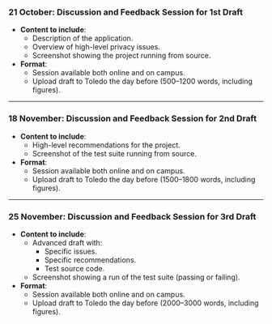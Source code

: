 ### **21 October: Discussion and Feedback Session for 1st Draft**
- **Content to include**:
  - Description of the application.
  - Overview of high-level privacy issues.
  - Screenshot showing the project running from source.
- **Format**:
  - Session available both online and on campus.
  - Upload draft to Toledo the day before (500–1200 words, including figures).

---

### **18 November: Discussion and Feedback Session for 2nd Draft**
- **Content to include**:
  - High-level recommendations for the project.
  - Screenshot of the test suite running from source.
- **Format**:
  - Session available both online and on campus.
  - Upload draft to Toledo the day before (1500–1800 words, including figures).

---

### **25 November: Discussion and Feedback Session for 3rd Draft**
- **Content to include**:
  - Advanced draft with:
    - Specific issues.
    - Specific recommendations.
    - Test source code.
  - Screenshot showing a run of the test suite (passing or failing).
- **Format**:
  - Session available both online and on campus.
  - Upload draft to Toledo the day before (2000–3000 words, including figures).
